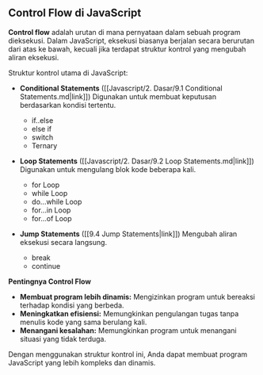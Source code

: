 ## Control Flow di JavaScript

**Control flow** adalah urutan di mana pernyataan dalam sebuah program dieksekusi. Dalam JavaScript, eksekusi biasanya berjalan secara berurutan dari atas ke bawah, kecuali jika terdapat struktur kontrol yang mengubah aliran eksekusi.

Struktur kontrol utama di JavaScript:

- **Conditional Statements** ([[Javascript/2. Dasar/9.1 Conditional Statements.md|link]])
  Digunakan untuk membuat keputusan berdasarkan kondisi tertentu.
  
   - if..else
   - else if
   - switch
   - Ternary

- **Loop Statements** ([[Javascript/2. Dasar/9.2 Loop Statements.md|link]])
  Digunakan untuk mengulang blok kode beberapa kali.
  
   - for Loop
   - while Loop
   - do...while Loop
   - for...in Loop
   - for...of Loop

- **Jump Statements** ([[9.4 Jump Statements|link]])
  Mengubah aliran eksekusi secara langsung.
  
   - break
   - continue


**Pentingnya Control Flow**

- **Membuat program lebih dinamis:** Mengizinkan program untuk bereaksi terhadap kondisi yang berbeda.
- **Meningkatkan efisiensi:** Memungkinkan pengulangan tugas tanpa menulis kode yang sama berulang kali.
- **Menangani kesalahan:** Memungkinkan program untuk menangani situasi yang tidak terduga.

Dengan menggunakan struktur kontrol ini, Anda dapat membuat program JavaScript yang lebih kompleks dan dinamis.
